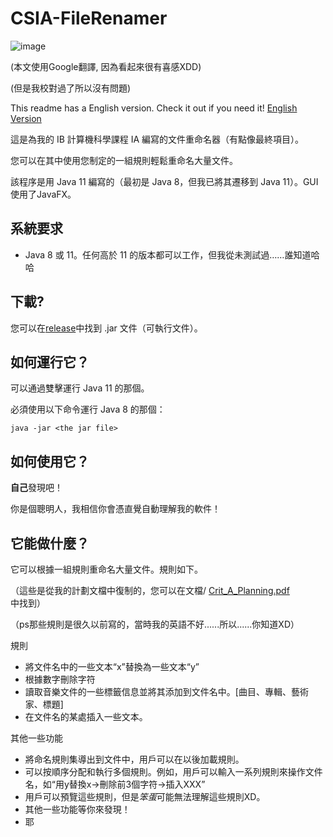# CSIA-FileRenamer

![image](https://user-images.githubusercontent.com/36402030/126178106-bfe459cd-1cf7-4880-a2fa-2bc08462c1f1.png)


(本文使用Google翻譯, 因為看起來很有喜感XDD)

(但是我校對過了所以沒有問題)

This readme has a English version. Check it out if you need it! [English Version](https://github.com/t41372/CSIA-FileRenamer/blob/a549887e524531f3f1d8dbc48c7ed90b323838ef/README.md)

這是為我的 IB 計算機科學課程 IA 編寫的文件重命名器（有點像最終項目）。

您可以在其中使用您制定的一組規則輕鬆重命名大量文件。

該程序是用 Java 11 編寫的（最初是 Java 8，但我已將其遷移到 Java 11）。GUI使用了JavaFX。



## 系統要求

- Java 8 或 11。任何高於 11 的版本都可以工作，但我從未測試過……誰知道哈哈



## 下載?

您可以在[release](https://github.com/t41372/CSIA-FileRenamer/releases/tag/v1.0)中找到 .jar 文件（可執行文件）。 



## 如何運行它？

可以通過雙擊運行 Java 11 的那個。

必須使用以下命令運行 Java 8 的那個：

~~~~
java -jar <the jar file>
~~~~



## 如何使用它？

**自己**發現吧！

你是個聰明人，我相信你會憑直覺自動理解我的軟件！

## 它能做什麼？

它可以根據一組規則重命名大量文件。規則如下。

（這些是從我的計劃文檔中復制的，您可以在文檔/ [Crit_A_Planning.pdf](https://github.com/t41372/CSIA-FileRenamer/blob/a549887e524531f3f1d8dbc48c7ed90b323838ef/Documentation/Crit_A_Planning.pdf) 中找到）

（ps那些規則是很久以前寫的，當時我的英語不好......所以......你知道XD）


規則

- 將文件名中的一些文本“x”替換為一些文本“y”
- 根據數字刪除字符
- 讀取音樂文件的一些標籤信息並將其添加到文件名中。[曲目、專輯、藝術家、標題]
- 在文件名的某處插入一些文本。

其他一些功能

- 將命名規則集導出到文件中，用戶可以在以後加載規則。
- 可以按順序分配和執行多個規則。例如，用戶可以輸入一系列規則來操作文件名，如“用y替換x->刪除前3個字符->插入XXX”
- 用戶可以預覽這些規則，但是*笨蛋*可能無法理解這些規則XD。
- 其他一些功能等你來發現！
- 耶


